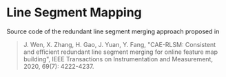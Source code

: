 # Line Segment Mapping

Source code of the redundant line segment merging approach proposed in 

> J. Wen, X. Zhang, H. Gao, J. Yuan, Y. Fang, "CAE-RLSM: Consistent and efficient redundant line segment merging for online feature map building", IEEE Transactions on Instrumentation and Measurement, 2020, 69(7): 4222-4237.